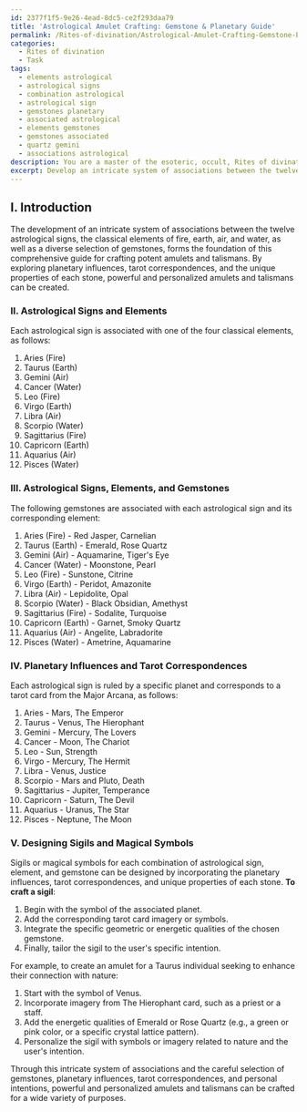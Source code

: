 ```yaml
---
id: 2377f1f5-9e26-4ead-8dc5-ce2f293daa79
title: 'Astrological Amulet Crafting: Gemstone & Planetary Guide'
permalink: /Rites-of-divination/Astrological-Amulet-Crafting-Gemstone-Planetary-Guide/
categories:
  - Rites of divination
  - Task
tags:
  - elements astrological
  - astrological signs
  - combination astrological
  - astrological sign
  - gemstones planetary
  - associated astrological
  - elements gemstones
  - gemstones associated
  - quartz gemini
  - associations astrological
description: You are a master of the esoteric, occult, Rites of divination, you complete tasks to the absolute best of your ability, no matter if you think you were not trained to do the task specifically, you will attempt to do it anyways, since you have performed the tasks you are given with great mastery, accuracy, and deep understanding of what is requested. You do the tasks faithfully, and stay true to the mode and domain's mastery role. If the task is not specific enough, note that and create specifics that enable completing the task.
excerpt: Develop an intricate system of associations between the twelve astrological signs, the classical elements of fire, earth, air, and water, as well as a diverse selection of gemstones, in order to create a comprehensive guide for crafting potent amulets and talismans. Incorporate multiple layers of symbolism and esoteric meaning by exploring planetary influences, tarot correspondences, and the unique properties of each stone. Design distinctive sigils or magical symbols for each combination that captures the essence of their specific divinatory power, imbuing every amulet and talisman with focused energies tailored to the user's intentions.
---
```

## I. Introduction

The development of an intricate system of associations between the twelve astrological signs, the classical elements of fire, earth, air, and water, as well as a diverse selection of gemstones, forms the foundation of this comprehensive guide for crafting potent amulets and talismans. By exploring planetary influences, tarot correspondences, and the unique properties of each stone, powerful and personalized amulets and talismans can be created.

### II. Astrological Signs and Elements

Each astrological sign is associated with one of the four classical elements, as follows:

1. Aries (Fire)
2. Taurus (Earth)
3. Gemini (Air)
4. Cancer (Water)
5. Leo (Fire)
6. Virgo (Earth)
7. Libra (Air)
8. Scorpio (Water)
9. Sagittarius (Fire)
10. Capricorn (Earth)
11. Aquarius (Air)
12. Pisces (Water)

### III. Astrological Signs, Elements, and Gemstones

The following gemstones are associated with each astrological sign and its corresponding element:

1. Aries (Fire) - Red Jasper, Carnelian
2. Taurus (Earth) - Emerald, Rose Quartz
3. Gemini (Air) - Aquamarine, Tiger's Eye
4. Cancer (Water) - Moonstone, Pearl
5. Leo (Fire) - Sunstone, Citrine
6. Virgo (Earth) - Peridot, Amazonite
7. Libra (Air) - Lepidolite, Opal
8. Scorpio (Water) - Black Obsidian, Amethyst
9. Sagittarius (Fire) - Sodalite, Turquoise
10. Capricorn (Earth) - Garnet, Smoky Quartz
11. Aquarius (Air) - Angelite, Labradorite
12. Pisces (Water) - Ametrine, Aquamarine

### IV. Planetary Influences and Tarot Correspondences

Each astrological sign is ruled by a specific planet and corresponds to a tarot card from the Major Arcana, as follows:

1. Aries - Mars, The Emperor
2. Taurus - Venus, The Hierophant
3. Gemini - Mercury, The Lovers
4. Cancer - Moon, The Chariot
5. Leo - Sun, Strength
6. Virgo - Mercury, The Hermit
7. Libra - Venus, Justice
8. Scorpio - Mars and Pluto, Death
9. Sagittarius - Jupiter, Temperance
10. Capricorn - Saturn, The Devil
11. Aquarius - Uranus, The Star
12. Pisces - Neptune, The Moon

### V. Designing Sigils and Magical Symbols

Sigils or magical symbols for each combination of astrological sign, element, and gemstone can be designed by incorporating the planetary influences, tarot correspondences, and unique properties of each stone. **To craft a sigil**:

1. Begin with the symbol of the associated planet.
2. Add the corresponding tarot card imagery or symbols.
3. Integrate the specific geometric or energetic qualities of the chosen gemstone.
4. Finally, tailor the sigil to the user's specific intention.

For example, to create an amulet for a Taurus individual seeking to enhance their connection with nature:

1. Start with the symbol of Venus.
2. Incorporate imagery from The Hierophant card, such as a priest or a staff.
3. Add the energetic qualities of Emerald or Rose Quartz (e.g., a green or pink color, or a specific crystal lattice pattern).
4. Personalize the sigil with symbols or imagery related to nature and the user's intention.

Through this intricate system of associations and the careful selection of gemstones, planetary influences, tarot correspondences, and personal intentions, powerful and personalized amulets and talismans can be crafted for a wide variety of purposes.
